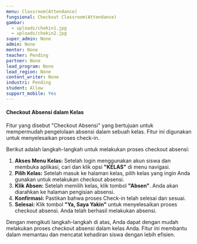 ```yaml
---
menu: Classroom(Attendance)
fungsional: Checkout Classroom(Attendance)
gambar:
  - uploads/chekin1.jpg
  - uploads/chekin2.jpg
super_admin: None
admin: None
mentor: None
teacher: Pending
partner: None
lead_program: None
lead_region: None
content_writer: None
industri: Pending
student: Allow
support_mobile: Yes
---
```

#### **Checkout Absensi dalam Kelas**

Fitur yang disebut "Checkout Absensi" yang bertujuan untuk mempermudah pengelolaan absensi dalam sebuah kelas. Fitur ini digunakan untuk menyelesaikan proses check-in.

Berikut adalah langkah-langkah untuk melakukan proses checkout absensi:

1. **Akses Menu Kelas:** Setelah login menggunakan akun siswa dan membuka aplikasi, cari dan klik opsi **"KELAS"** di menu navigasi.
2. **Pilih Kelas:** Setelah masuk ke halaman kelas, pilih kelas yang ingin Anda gunakan untuk melakukan checkout absensi.
3. **Klik Absen:** Setelah memilih kelas, klik tombol **"Absen"**. Anda akan diarahkan ke halaman pengisian absensi.
4. **Konfirmasi:** Pastikan bahwa proses Check-in telah selesai dan sesuai.
5. **Selesai:** Klik tombol **"Ya, Saya Yakin"** untuk menyelesaikan proses checkout absensi. Anda telah berhasil melakukan absensi.

Dengan mengikuti langkah-langkah di atas, Anda dapat dengan mudah melakukan proses checkout absensi dalam kelas Anda. Fitur ini membantu dalam memantau dan mencatat kehadiran siswa dengan lebih efisien.
